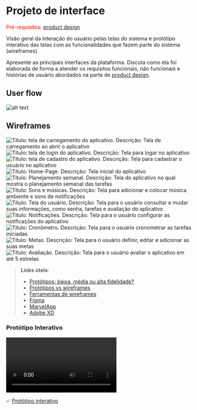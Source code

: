 
# Projeto de interface

<span style="color:red">Pré-requisitos: <a href="03-Product-design.md"> product design</a></span>

 Visão geral da interação do usuário pelas telas do sistema e protótipo interativo das telas com as funcionalidades que fazem parte do sistema (wireframes).

 Apresente as principais interfaces da plataforma. Discuta como ela foi elaborada de forma a atender os requisitos funcionais, não funcionais e histórias de usuário abordados na parte de <a href="03-Product-design.md"> product design</a></span>.

 ## User flow


![alt text](<images/Fluxo de usuário.png>)




## Wireframes

![Título: tela de carregamento do aplicativo. Descrição: Tela de carregamento ao abrir o aplicativo ](images/logo.png)
![Título: tela de login do aplicativo. Descrição: Tela para logar no aplicativo](<images/tela login.png>)
![Título: tela de cadastro do aplicativo. Descrição: Tela para cadastrar o usuário no aplicativo](images/Cadastro.png)
![Título: Home-Page. Descrição: Tela inicial do aplicativo](images/home-page.png)
![Título: Planejamento semanal. Descrição: Tela do aplicativo no qual mostra o planejamento semanal das tarefas](images/planejamento-semanal.png)
![Título: Sons e músicas. Descrição: Tela para adicionar e colocar música ambiente e sons de notificações](<images/sons e música.png>)
![Título: Tela do usuário. Descrição: Tela para o usuário consultar e mudar suas informações, como senha, tarefas e avaliação do aplicativo](images/Usuário.png)
![Título: Notificações. Descrição: Tela para o usuário configurar as notificações do aplicativo](images/Notificações.png)
![Título: Cronômetro. Descrição: Tela para o usuário cronometrar as tarefas iniciadas](images/Cronometro.png)
![Título: Metas. Descrição: Tela para o usuário definir, editar e adicionar as suas metas](images/Metas.png)
![Título: Avaliação. Descrição: Tela para o usuário avaliar o aplicativo em até 5 estrelas](images/Avaliacao.png)






 
> **Links úteis**:
> - [Protótipos: baixa, média ou alta fidelidade?](https://medium.com/ladies-that-ux-br/prot%C3%B3tipos-baixa-m%C3%A9dia-ou-alta-fidelidade-71d897559135)
> - [Protótipos vs wireframes](https://www.nngroup.com/videos/prototypes-vs-wireframes-ux-projects/)
> - [Ferramentas de wireframes](https://rockcontent.com/blog/wireframes/)
> - [Figma](https://www.figma.com/)
> - [MarvelApp](https://marvelapp.com/developers/documentation/tutorials/)
> - [Adobe XD](https://www.adobe.com/br/products/xd.html#scroll)


### Protótipo Interativo

<video controls src="images/Iframe.mp4" title="Iframe"></video>


✅ [Protótipo interativo](https://www.figma.com/proto/6XQFY8oyfAkyrj5PYyrovW/protótipo-interativo?node-id=1-2&t=Ahj1ocssFcL21f0l-1)  